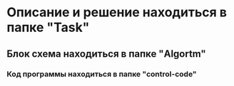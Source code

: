 # Описание и решение находиться в папке "Task"
## Блок схема находиться в папке "Algortm" 
### Код программы находиться в папке "control-code"